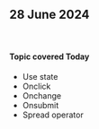 
 <h2>28 June 2024</h2><br>
 <h4>Topic covered Today</h4>
 <ul>
 <li>Use state </li>
 <li>Onclick</li>
 <li>Onchange</li>
 <li>Onsubmit</li>
 <li>Spread operator</li>
 </ul>
 
 
 
 
 
 
